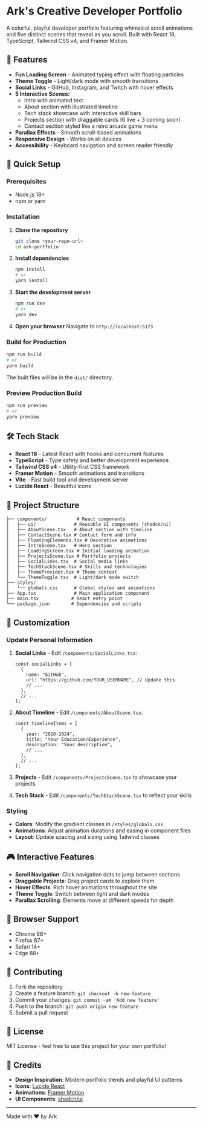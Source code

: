 # Ark's Creative Developer Portfolio

A colorful, playful developer portfolio featuring whimsical scroll animations and five distinct scenes that reveal as you scroll. Built with React 18, TypeScript, Tailwind CSS v4, and Framer Motion.

## 🎨 Features

- **Fun Loading Screen** - Animated typing effect with floating particles
- **Theme Toggle** - Light/dark mode with smooth transitions
- **Social Links** - GitHub, Instagram, and Twitch with hover effects
- **5 Interactive Scenes:**
  - Intro with animated text
  - About section with illustrated timeline
  - Tech stack showcase with interactive skill bars
  - Projects section with draggable cards (6 live + 3 coming soon)
  - Contact section styled like a retro arcade game menu
- **Parallax Effects** - Smooth scroll-based animations
- **Responsive Design** - Works on all devices
- **Accessibility** - Keyboard navigation and screen reader friendly

## 🚀 Quick Setup

### Prerequisites
- Node.js 18+ 
- npm or yarn

### Installation

1. **Clone the repository**
   ```bash
   git clone <your-repo-url>
   cd ark-portfolio
   ```

2. **Install dependencies**
   ```bash
   npm install
   # or
   yarn install
   ```

3. **Start the development server**
   ```bash
   npm run dev
   # or
   yarn dev
   ```

4. **Open your browser**
   Navigate to `http://localhost:5173`

### Build for Production

```bash
npm run build
# or
yarn build
```

The built files will be in the `dist/` directory.

### Preview Production Build

```bash
npm run preview
# or
yarn preview
```

## 🛠️ Tech Stack

- **React 18** - Latest React with hooks and concurrent features
- **TypeScript** - Type safety and better development experience
- **Tailwind CSS v4** - Utility-first CSS framework
- **Framer Motion** - Smooth animations and transitions
- **Vite** - Fast build tool and development server
- **Lucide React** - Beautiful icons

## 📁 Project Structure

```
├── components/           # React components
│   ├── ui/              # Reusable UI components (shadcn/ui)
│   ├── AboutScene.tsx   # About section with timeline
│   ├── ContactScene.tsx # Contact form and info
│   ├── FloatingElements.tsx # Decorative animations
│   ├── IntroScene.tsx   # Hero section
│   ├── LoadingScreen.tsx # Initial loading animation
│   ├── ProjectsScene.tsx # Portfolio projects
│   ├── SocialLinks.tsx  # Social media links
│   ├── TechStackScene.tsx # Skills and technologies
│   ├── ThemeProvider.tsx # Theme context
│   └── ThemeToggle.tsx  # Light/dark mode switch
├── styles/
│   └── globals.css      # Global styles and animations
├── App.tsx              # Main application component
├── main.tsx            # React entry point
└── package.json        # Dependencies and scripts
```

## 🎯 Customization

### Update Personal Information

1. **Social Links** - Edit `/components/SocialLinks.tsx`:
   ```tsx
   const socialLinks = [
     {
       name: "GitHub",
       url: "https://github.com/YOUR_USERNAME", // Update this
       // ...
     },
     // ...
   ];
   ```

2. **About Timeline** - Edit `/components/AboutScene.tsx`:
   ```tsx
   const timelineItems = [
     {
       year: "2020-2024",
       title: "Your Education/Experience",
       description: "Your description",
       // ...
     },
     // ...
   ];
   ```

3. **Projects** - Edit `/components/ProjectsScene.tsx` to showcase your projects

4. **Tech Stack** - Edit `/components/TechStackScene.tsx` to reflect your skills

### Styling

- **Colors**: Modify the gradient classes in `/styles/globals.css`
- **Animations**: Adjust animation durations and easing in component files
- **Layout**: Update spacing and sizing using Tailwind classes

## 🎮 Interactive Features

- **Scroll Navigation**: Click navigation dots to jump between sections
- **Draggable Projects**: Drag project cards to explore them
- **Hover Effects**: Rich hover animations throughout the site
- **Theme Toggle**: Switch between light and dark modes
- **Parallax Scrolling**: Elements move at different speeds for depth

## 📱 Browser Support

- Chrome 88+
- Firefox 87+
- Safari 14+
- Edge 88+

## 🤝 Contributing

1. Fork the repository
2. Create a feature branch: `git checkout -b new-feature`
3. Commit your changes: `git commit -am 'Add new feature'`
4. Push to the branch: `git push origin new-feature`
5. Submit a pull request

## 📄 License

MIT License - feel free to use this project for your own portfolio!

## 🎉 Credits

- **Design Inspiration**: Modern portfolio trends and playful UI patterns
- **Icons**: [Lucide React](https://lucide.dev/)
- **Animations**: [Framer Motion](https://www.framer.com/motion/)
- **UI Components**: [shadcn/ui](https://ui.shadcn.com/)

---

Made with ❤️ by Ark